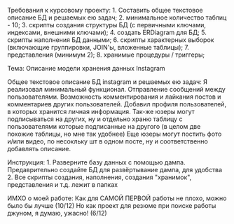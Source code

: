 Требования к курсовому проекту:
	1. Составить общее текстовое описание БД и решаемых ею задач;
	2. минимальное количество таблиц - 10;
	3. скрипты создания структуры БД (с первичными ключами, индексами, внешними ключами);
	4. создать ERDiagram для БД;
	5. скрипты наполнения БД данными;
	6. скрипты характерных выборок (включающие группировки, JOIN'ы, вложенные таблицы);
	7. представления (минимум 2);
	8. хранимые процедуры / триггеры;

Тема:
	Описание модели хранения данных Instagram

Общее текстовое описание БД instagram и решаемых ею задач: 
	Я реализовал минимальный функционал. Отправление сообщений между пользователями. Возможность комментирования и лайкания постов и комментариев других пользователей. 
	Добавил профиля пользователей, в которых хранится личная информация. Так-же юзеры могут подписываться на других, ну и отдельно храню таблицу с пользователями которые подписанные на другого
	(в целом две похожие таблицы, но мне так удобнее) Еще юзеры могут постить фото и/или видео, по несокльку шт в одном посте, ну и соответственно добавлять описание.

Инструкция:
	1. Разверните базу данных с помощью дампа. Предаврительно создайте БД для развёртывание дампа, для удобства
	2. Все скрипты создания, наполнения, создания "хранимок", представления и т.д. лежит в папках
	
ИМХО о моей работе:
	Как для САМОЙ ПЕРВОЙ работы не плохо, можно было бы лучше (10/12) Но как проект для резюме при поиске работы джуном, я думаю, ужасно! (6/12)